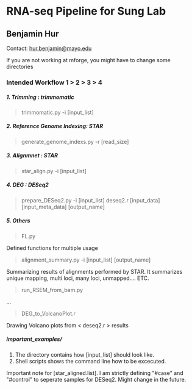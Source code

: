 RNA-seq Pipeline for Sung Lab
=============================

Benjamin Hur
------------
Contact: hur.benjamin@mayo.edu

If you are not working at mforge, you might have to change some directories

### Intended Workflow 1 > 2 > 3 > 4

##### 1. Trimming : trimmomatic
> trimmomatic.py -i [input_list]

##### 2. Reference Genome Indexing: STAR
> generate_genome_indexs.py -r [read_size]

##### 3. Alignmnet : STAR
> star_align.py -i [input_list]

##### 4. DEG : DESeq2
> prepare_DESeq2.py -i [input_list]
> deseq2.r [input_data] [input_meta_data] [output_name]

##### 5. Others
> FL.py

Defined functions for multiple usage

> alignment_summary.py -i [input_list] [output_name]

Summarizing results of alignments performed by STAR. It summarizes unique mapping, multi loci, many loci, unmapped.... ETC.

> run_RSEM_from_bam.py

...

> DEG_to_VolcanoPlot.r

Drawing Volcano plots from < deseq2.r > results

##### important_examples/
1. The directory contains how [input_list] should look like.
2. Shell scripts shows the command line how to be excecuted.

Important note for [star_aligned.list].
I am strictly defining "#case" and "#control" to seperate samples for DESeq2. 
Might change in the future.

